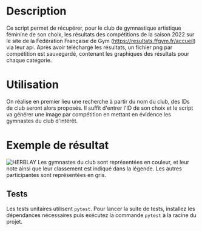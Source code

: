 # Description
Ce script permet de récupérer, pour le club de gymnastique artistique féminine de son choix, les résultats des compétitions de la saison 2022 sur le site de la Fédération Française de Gym (https://resultats.ffgym.fr/accueil) via leur api.
Après avoir téléchargé les résultats, un fichier png par compétition est sauvegardé, contenant les graphiques des résultats pour chaque catégorie.

# Utilisation
On réalise en premier lieu une recherche à partir du nom du club, des IDs de club seront alors proposés. Il suffit d'entrer l'ID de son choix et le script va générer une image par compétition en mettant en évidence les gymnastes du club d'intérêt.


# Exemple de résultat
![HERBLAY](https://user-images.githubusercontent.com/46487340/159429159-57b1a003-2f1c-4ae0-b5d6-8a21565f4243.png)
Les gymnastes du club sont représentées en couleur, et leur note ainsi que leur classement est indiqué dans la légende. Les autres participantes sont représentées en gris.

## Tests
Les tests unitaires utilisent `pytest`. Pour lancer la suite de tests, installez les dépendances nécessaires puis exécutez la commande `pytest` à la racine du projet.
